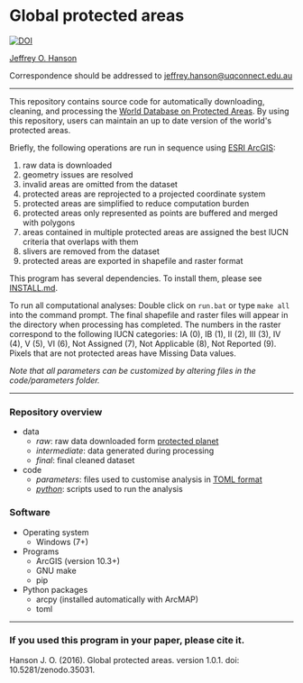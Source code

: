 Global protected areas
=================================================
[![DOI](https://zenodo.org/badge/18940/paleo13/global-protected-areas.svg)](https://zenodo.org/badge/latestdoi/18940/paleo13/global-protected-areas)

[Jeffrey O. Hanson](https://wwww.jeffrey-hanson.com)

Correspondence should be addressed to [jeffrey.hanson@uqconnect.edu.au](mailto:jeffrey.hanson@uqconnect.edu.au)

-----

This repository contains source code for automatically downloading, cleaning, and processing the [World Database on Protected Areas](http://www.protectedplanet.net/). By using this repository, users can maintain an up to date version of the world's protected areas.

Briefly, the following operations are run in sequence using [ESRI ArcGIS](https://www.esri.com/software/arcgis):

1. raw data is downloaded
2. geometry issues are resolved
3. invalid areas are omitted from the dataset
4. protected areas are reprojected to a projected coordinate system
5. protected areas are simplified to reduce computation burden
6. protected areas only represented as points are buffered and merged with polygons
7. areas contained in multiple protected areas are assigned the best IUCN criteria that overlaps with them
8. slivers are removed from the dataset
8. protected areas are exported in shapefile and raster format

This program has several dependencies. To install them, please see [INSTALL.md](https://github.com/paleo13/global-protected-areas/blob/master/INSTALL.md). 

To run all computational analyses: Double click on `run.bat` or type `make all` into the command prompt. The final shapefile and raster files will appear in the directory when processing has completed. The numbers in the raster correspond to the following IUCN categories: IA (0), IB (1), II (2), III (3), IV (4), V (5), VI (6), Not Assigned (7), Not Applicable (8), Not Reported (9). Pixels that are not protected areas have Missing Data values.

*Note that all parameters can be customized by altering files in the code/parameters folder.* 

-----

### Repository overview

* data
	+ _raw_: raw data downloaded form [protected planet](http://www.protectedplanet.net/)
	+ _intermediate_: data generated during processing
	+ _final_: final cleaned dataset
* code
	+ _parameters_: files used to customise analysis in [TOML format](https://github.com/toml-lang/toml)
	+ [_python_](https://www.python.org): scripts used to run the analysis 

### Software

* Operating system
	+ Windows (7+)
* Programs
	+ ArcGIS (version 10.3+)
	+ GNU make
	+ pip
* Python packages
	+ arcpy (installed automatically with ArcMAP)
	+ toml

-----

### If you used this program in your paper, please cite it.

Hanson J. O. (2016). Global protected areas. version 1.0.1. doi: 10.5281/zenodo.35031.
